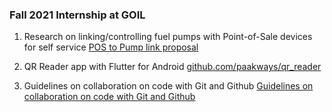 ### Fall 2021 Internship at GOIL

1. Research on linking/controlling fuel pumps with Point-of-Sale devices for self service
[POS to Pump link proposal](https://docs.google.com/document/d/1_jF3WyUbb5yNhdHpMJ43fun573uFn8lMt2En6Q1K2Uc/edit#heading=h.os1x8plmdn7h)

2. QR Reader app with Flutter for Android
[github.com/paakways/qr_reader](https://github.com/paakways/qr_reader)

3. Guidelines on collaboration on code with Git and Github
[Guidelines on collaboration on code with Git and Github](https://docs.google.com/document/d/1D-G1vOWRWc8mp4grMTIlzfeB56OEOfaVeDEXsFFwjDk/edit?usp=sharing)